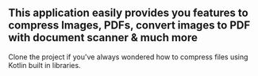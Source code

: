 ## This application easily provides you features to compress Images, PDFs, convert images to PDF with document scanner & much more
Clone the project if you've always wondered how to compress files using Kotlin built in libraries.
